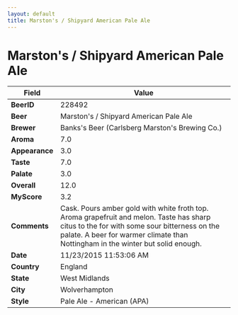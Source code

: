 ```yaml
---
layout: default
title: Marston's / Shipyard American Pale Ale
---
```


# Marston's / Shipyard American Pale Ale

| Field         | Value     |
|---------------|-----------|
| **BeerID** | 228492 |
| **Beer** | Marston's / Shipyard American Pale Ale |
| **Brewer** | Banks&#39;s Beer (Carlsberg Marston&#39;s Brewing Co.) |
| **Aroma** | 7.0 |
| **Appearance** | 3.0 |
| **Taste** | 7.0 |
| **Palate** | 3.0 |
| **Overall** | 12.0 |
| **MyScore** | 3.2 |
| **Comments** | Cask. Pours amber gold with white froth top. Aroma grapefruit and melon. Taste has sharp citus to the for with some sour bitterness on the palate. A beer for warmer climate than Nottingham in the winter but solid enough. |
| **Date** | 11/23/2015 11:53:06 AM |
| **Country** | England |
| **State** | West Midlands |
| **City** | Wolverhampton |
| **Style** | Pale Ale - American (APA) |
